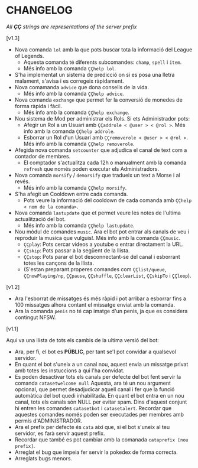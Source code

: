 # CHANGELOG

_All **ÇÇ** strings are representations of the server prefix_

\[v1.3\]

- Nova comanda `lol` amb la que pots buscar tota la informació del League of Legends.
  - Aquesta comanda té diferents subcomandes: `champ`, `spell` i `item`.
  - Més info amb la comanda `ÇÇhelp lol`.
- S'ha implementat un sistema de predicció on si es posa una lletra malament, s'avisa i es corregeix ràpidament.
- Nova comamanda `advice` que dona consells de la vida.
  - Més info amb la comanda `ÇÇhelp advice`.
- Nova comanda `exchange` que permet fer la conversió de monedes de forma ràpida i fàcil.
  - Més info amb la comanda `ÇÇhelp exchange`.
- Nou sistema de Mod per administrar els Rols. Si ets Administrador pots:
  - Afegir un Rol a un Usuari amb `ÇÇaddrole < @user > < @rol >`. Més info amb la comanda `ÇÇhelp addrole`.
  - Esborrar un Rol d'un Usuari amb `ÇÇremoverole < @user > < @rol >`. Més info amb la comanda `ÇÇhelp removerole`.
- Afegida nova comanda `setcounter` que adjudica el canal de text com a contador de membres.
  - El comptador s'actualitza cada 12h o manualment amb la comanda `refresh` que només poden executar els Administradors.
- Nova comanda `morsify` / `demorsify` que tradueix un text a Morse i al revés.
  - Més info amb la comanda `ÇÇhelp morsify`.
- S'ha afegit un Cooldown entre cada comanda.
  - Pots veure la informació del cooldown de cada comanda amb `ÇÇhelp < nom de la comanda>`.
- Nova comanda `lastupdate` que et permet veure les notes de l'ultima actualització del bot.
  - Més info amb la comanda `ÇÇhelp lastupdate`.
- Nou mòdul de comandes `music`. Ara el bot pot entrar als canals de veu i reproduir la musica que vulguis!. Més info amb la comanda `ÇÇmusic`.
  - `ÇÇplay`: Pots cercar videos a youtube o entrar directament la URL.
  - `ÇÇskip`: Pots passar a la següent de la llista.
  - `ÇÇstop`: Pots parar el bot desconnectant-se del canal i esborrant totes les cançons de la llista.
  - (S'estan preparant properes comandes com `ÇÇlist/queue`, `ÇÇnowPlaying/np`, `ÇÇpause`, `ÇÇshuffle`, `ÇÇclearList`, `ÇÇskipTo` i `ÇÇloop`).

\[v1.2\]

- Ara l'esborrat de missatges és més ràpid i pot arribar a esborrar fins a 100 missatges alhora contant el missatge enviat amb la comanda.
- Ara la comanda `penis` no té cap imatge d'un penis, ja que es considera contingut NFSW.

\[v1.1\]

Aqui va una llista de tots els cambis de la ultima versió del bot:

- Ara, per fi, el bot es **PÚBLIC**, per tant se'l pot convidar a qualsevol servidor.
- En quant el bot s'uneix a un canal nou, aquest envia un missatge privat amb totes les instuccions a qui l'ha convidat.
- Es poden desactivar tots els canals per defecte del bot fent servir la comanda `catasetwelcome null`
    Aquesta, ara té un nou argument opcional, que permet desadjudicar aquell canal i fer que la funció automàtica del bot quedi inhabilitada.
    En quant el bot entra en un nou canal, tots els canals són NULL per evitar spam.
    Dins d'aquest conjunt hi entren les comandes `catasetbot` i `catasetalert`.
    Recordar que aquestes comandes només poden ser executades per membres amb permís d'ADMINISTRADOR.
- Ara el prefix per defecte és `cata` així que, si el bot s'uneix al teu servidor, es farà servir aquest prefix.
- Recordar que també es pot cambiar amb la comanada `cataprefix [nou prefix]`.
- Arreglat el bug que impeia fer servir la pokedex de forma correcta.
- Arreglats bugs menors.
